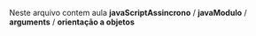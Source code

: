 Neste arquivo contem aula **javaScriptAssincrono** / **javaModulo** / **arguments** / **orientação a objetos**